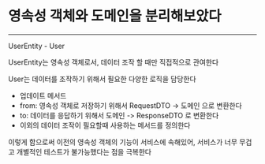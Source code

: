 # 영속성 객체와 도메인을 분리해보았다

---
UserEntity - User

UserEntity는 영속성 객체로서, 데이터 조작 할 때만 직접적으로 관여한다

User는 데이터를 조작하기 위해서 필요한 다양한 로직을 담당한다

- 업데이트 메서드
- from: 영속성 객체로 저장하기 위해서 RequestDTO -> 도메인 으로 변환한다
- to: 데이터를 응답하기 위해서 도메인 -> ResponseDTO 로 변환한다
- 이외의 데이터 조작이 필요할때 사용하는 메서드를 정의한다


이렇게 함으로써 이전의 영속성 객체의 기능이 서비스에 속해있어, 서비스가 너무 무겁고
개별적인 테스트가 불가능했다는 점을 극복한다